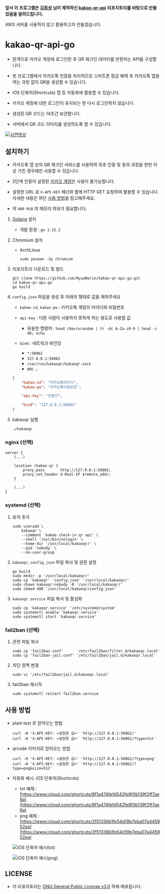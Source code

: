 **앞서 이 프로그램은 [김동성](https://github.com/kiding) 님이 제작하신 [kakao-qr-api](https://github.com/kiding/kakao-qr-api) 리포지토리를 바탕으로 만들었음을 알려드립니다.**

AWS 서버를 사용하지 않고 활용하고자 만들었습니다.

# kakao-qr-api-go

- 원격으로 카카오 계정에 로그인한 후 QR 체크인 데이터를 반환하는 API를 구성합니다.

- 본 프로그램에서 카카오톡 인증을 처리하므로 스마트폰 잠금 해제 후 카카오톡 앱을 여는 과정 없이 QR을 생성할 수 있습니다.

- iOS 단축어(Shortcuts) 앱 등 자동화에 활용할 수 있습니다.

- 카카오 계정에 대한 로그인이 유지되는 한 다시 로그인하지 않습니다.

- 생성된 QR 코드는 14초간 보관합니다.

- 서버에서 QR 코드 이미지를 생성하도록 할 수 있습니다.

[![시연영상](https://raw.githubusercontent.com/kiding/kakao-qr-api/main/images/shortcuts.gif)](https://github.com/kiding/kakao-qr-api)

## 설치하기

- 카카오톡 앱 상의 QR 체크인 서비스를 사용하여 최초 인증 및 동의 과정을 한번 이상 거친 경우에만 사용할 수 있습니다.

- 2단계 인증이 설정된 [카카오 계정](https://accounts.kakao.com/)은 사용이 불가능합니다.

- 설정한 URL 로 `X-API-KEY` 헤더와 함께 HTTP GET 요청하여 활용할 수 있습니다. 자세한 내용은 하단 [사용 방법](#사용-방법)을 참고해주세요.

- 약 `400 MiB` 의 메모리 여유가 필요합니다.

1. [Golang](https://golang.org/) 설치

    - 개발 환경 : `go 1.15.2`

1. Chromium 설치

    - ArchLinux

        ```shell
        sudo pacman -Sy chromium
        ```

1. 리포지토리 다운로드 및 빌드

    ```shell
    git clone https://github.com/RyuaNerin/kakao-qr-api-go.git
    cd kakao-qr-api-go
    go build
    ```

1. `config.json` 파일을 생성 후 아래의 형태로 값을 채워주세요

    - `kakao-id`, `kakao-pw` : 카카오톡 계정의 아이디와 비밀번호
    - `api-key` : 다른 사람이 사용하지 못하게 하는 용도로 사용할 값
        - 유용한 명령어 : `head /dev/urandom | tr -dc A-Za-z0-9 | head -c 40; echo`

    - `bind` : 네트워크 바인딩

        - `*:56062`
        - `127.0.0.1:56062`
        - `/var/run/kakaoqr/kakaoqr.sock`
        - etc ...

    ```json
    {
        "kakao-id": "카카오톡아이디",
        "kakao-pw": "카카오톡비밀번호",

        "api-key": "인증키",

        "bind": "127.0.0.1:56062"
    }
    ```

1. kakaoqr 실행

    ```shell
    ./kakaoqr
    ```

### nginx (선택)

```nginx
server {
    (...)

    location /kakao-qr {
        proxy_pass       http://127.0.0.1:56062;
        proxy_set_header X-Real-IP $remote_addr;
    }

    (...)
}
```

### systemd (선택)

1. 유저 추가

    ```shell
    sudo useradd \
        kakaoqr \
        --comment 'kakao check-in qr api' \
        --shell '/usr/bin/nologin' \
        --home-dir '/usr/local/kakaoqr/' \
        --gid 'nobody' \
        --no-user-group
    ```

1. `kakaoqr`, `config.json` 파일 복사 및 권한 설정

    ```shell
    go build
    sudo mkdir -p '/usr/local/kakaoqr/'
    sudo cp 'kakaoqr' 'config.json' '/usr/local/kakaoqr/'
    sudo chown kakaoqr:nobody -R '/usr/local/kakaoqr/'
    sudo chmod 400 '/usr/local/kakaoqr/config.json'
    ```

1. `kakaoqr.service` 파일 복사 및 활성화

    ```shell
    sudo cp 'kakaoqr.service' '/etc/systemd/system'
    sudo systemctl enable 'kakaoqr.service'
    sudo systemctl start 'kakaoqr.service'
    ```

### fail2ban (선택)

1. 관련 파일 복사

    ```shell
    sudo cp 'fail2ban.conf'      '/etc/fail2ban/filter.d/kakaoqr.local'
    sudo cp 'fail2ban-jail.conf' '/etc/fail2ban/jail.d/kakaoqr.local'
    ```

1. 차단 정책 변경

    ```shell
    sudo vi '/etc/fail2ban/jail.d/kakaoqr.local'
    ```

1. fail2ban 재시작

    ```shell
    sudo systemctl restart fail2ban.service
    ```

## 사용 방법

- plain text 로 얻어오는 방법

    ```shell
    curl -H 'X-API-KEY: <설정한 값>' 'http://127.0.0.1:56062/'
    curl -H 'X-API-KEY: <설정한 값>' 'http://127.0.0.1:56062/?type=txt'
    ```

- qrcode 이미지로 얻어오는 방법

    ```shell
    curl -H 'X-API-KEY: <설정한 값>' 'http://127.0.0.1:56062/?type=png'
    curl -H 'X-API-KEY: <설정한 값>' 'http://127.0.0.1:56062/?type=png&size=512'
    ```

- 자동화 예시: iOS 단축어(Shortcuts)
    - txt 예제 : [https://www.icloud.com/shortcuts/8f1a474fefd542fe8f0b139f2ff7ae8a](https://www.icloud.com/shortcuts/8f1a474fefd542fe8f0b139f2ff7ae8a)
    - png 예제 : [https://www.icloud.com/shortcuts/2f51336b1fe54d19b7eba07a445952ea](https://www.icloud.com/shortcuts/2f51336b1fe54d19b7eba07a445952ea)

    ![iOS 단축어 예시(txt)](img/txt.png)

    ![iOS 단축어 예시(png)](img/png.png)

## LICENSE

- 이 리포지토리는 [GNU General Public License v3.0](LICENSE) 하에 배포됩니다.

